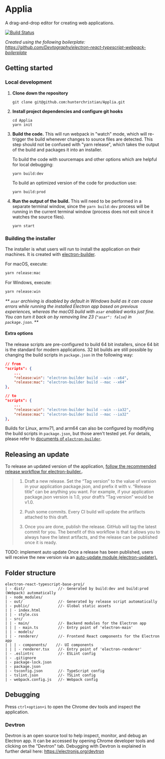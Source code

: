 # Applia
A drag-and-drop editor for creating web applications.

[![Build Status](https://travis-ci.com/hunterchristian/Applia.svg?token=qLzSkFjss8AyEky4m4yq&branch=master)](https://travis-ci.com/hunterchristian/Applia)

_Created using the following boilerplate: https://github.com/Devtography/electron-react-typescript-webpack-boilerplate_

## Getting started
### Local development
1. __Clone down the repository__
    ```
    git clone git@github.com:hunterchristian/Applia.git
    ```
2. __Install project dependencies and configure git hooks__
    ```
    cd Applia
    yarn init
    ```
3. __Build the code.__ This will run webpack in "watch" mode, which will re-trigger the build whenever changes to source files are detected. This step should not be confused with "yarn release", which takes the output of the build and packages it into an installer.
  
    To build the code with sourcemaps and other options which are helpful for local debugging:
    ```
    yarn build:dev
    ```

    To build an optimized version of the code for production use:
    ```
    yarn build:prod
    ```

4. __Run the output of the build.__ This will need to be performed in a separate terminal window, since the `yarn build:dev` process will be running in the current terminal window (process does not exit since it watches the source files).
    ```
    yarn start
    ```
### Building the installer
The installer is what users will run to install the application on their machines. It is created with [electron-builder](https://github.com/electron-userland/electron-builder).

For macOS, execute:
  ```bash
  yarn release:mac
  ```

For Windows, execute:
  ```bash
  yarn release:win
  ```
_** `asar` archiving is disabled by default in Windows build as it can cause 
errors while running the installed Electron app based on previous experiences, 
whereas the macOS build with `asar` enabled works just fine. You can turn it 
back on by removing line 23 (`"asar": false`) in `package.json`. **_

#### Extra options
The release scripts are pre-configured to build 64 bit installers, since 64 bit 
is the standard for modern applications. 32 bit builds are still 
possible by changing the build scripts in `package.json` in the following way:
```json
// from
"scripts": {
    ...
    "release:win": "electron-builder build --win --x64",
    "release:mac": "electron-builder build --mac --x64"
},

// to
"scripts": {
    ...
    "release:win": "electron-builder build --win --ia32",
    "release:mac": "electron-builder build --mac --ia32"
},
```

Builds for Linux, armv71, and arm64 can also be configured by modifying the 
build scripts in `package.json`, but those aren't tested yet. For details, 
please refer to [documents of `electron-builder`](https://www.electron.build/cli).

## Releasing an update
To release an updated version of the application, [follow the recommended release workflow for electron-builder.](https://www.electron.build/configuration/publish#recommended-github-releases-workflow).
> 1. Draft a new release. Set the “Tag version” to the value of version in your application package.json, and prefix it with v. “Release title” can be anything you want. For example, if your application package.json version is 1.0, your draft’s “Tag version” would be v1.0.
>
> 2. Push some commits. Every CI build will update the artifacts attached to this draft.
>
> 3. Once you are done, publish the release. GitHub will tag the latest commit for you.
>The benefit of this workflow is that it allows you to always have the latest artifacts, and the release can be published once it is ready.

TODO: implement auto update
Once a release has been published, users will receive the new version via an [auto-update module (electron-updater).](https://www.electron.build/auto-update#private-github-update-repo)

## Folder structure
```
electron-react-typescript-base-proj/
| - dist/               //- Generated by build:dev and build:prod (Webpack) automatically
| - node_modules/
| - out/                //- Generated by release script automatically
| - public/             //- Global static assets
| | - index.html
| | - style.css
| - src/
| | - main/             //- Backend modules for the Electron app
| | | - main.ts         //- Entry point of 'electron-main'
| | - models/
| | - renderer/         //- Frontend React components for the Electron app
| | | - components/    //- UI components
| | | - renderer.tsx    //- Entry point of 'electron-renderer'
| - .eslintrc           //- ESLint config
| - .gitignore
| - package-lock.json
| - package.json
| - tsconfig.json       //- TypeScript config
| - tslint.json         //- TSLint config
| - webpack.config.js   //- Webpack config
```

## Debugging
Press `ctrl+option+i` to open the Chrome dev tools and inspect the application.

### Devtron
Devtron is an open source tool to help inspect, monitor, and debug an Electron app. It can be accessed by opening Chrome developer tools and clicking on the "Devtron" tab. Debugging with Devtron is explained in further detail here: https://electronjs.org/devtron 
